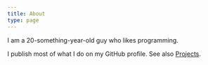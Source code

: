 ```yaml
---
title: About
type: page
---
```


I am a 20-something-year-old guy who likes programming.

I publish most of what I do on my GitHub profile. See also [Projects](/projects).
